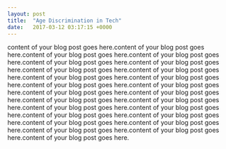 ```yaml
---
layout: post
title:  "Age Discrimination in Tech"
date:   2017-03-12 03:17:15 +0000
---
```


content of your blog post goes here.content of your blog post goes here.content of your blog post goes here.content of your blog post goes here.content of your blog post goes here.content of your blog post goes here.content of your blog post goes here.content of your blog post goes here.content of your blog post goes here.content of your blog post goes here.content of your blog post goes here.content of your blog post goes here.content of your blog post goes here.content of your blog post goes here.content of your blog post goes here.content of your blog post goes here.content of your blog post goes here.content of your blog post goes here.content of your blog post goes here.content of your blog post goes here.content of your blog post goes here.content of your blog post goes here.content of your blog post goes here.content of your blog post goes here.content of your blog post goes here.

